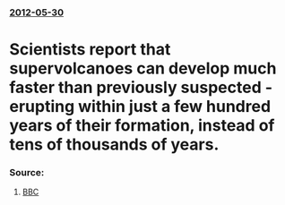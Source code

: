 ### [2012-05-30](/news/2012/05/30/index.md)

# Scientists report that supervolcanoes can develop much faster than previously suspected - erupting within just a few hundred years of their formation, instead of tens of thousands of years. 




### Source:

1. [BBC](http://www.bbc.co.uk/news/science-environment-18269593)
